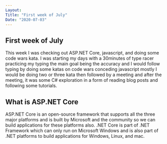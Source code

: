 ```yaml
---
Layout:
Title: "First week of July"
Date: "2020-07-03"
---
```

## First week of July

This week I was checking out ASP.NET Core, javascript, and doing some code wars kata.
I was starting my days with a 30minutes of type racer practicing my typing the main goal being the accuracy and I  would follow typing by doing some katas on code wars conceding javascript mostly I would be doing two or three kata then followed by a meeting and after the meeting, it was some C# exploration in a form of reading blog posts and following some tutorials.

## What is ASP.NET Core
ASP.NET Core is an open-source framework that supports all the three major platforms and is built by Microsoft and the community so we can build applications for these platforms also.
.NET Core is part of .NET Framework which can only run on Microsoft Windows and is also part of .NET platforms to build applications for Windows, Linux, and mac.